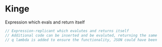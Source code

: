 # Kinge
Expression which evals and return itself

```js
// Expression-replicant which evalutes and returns itself
// Additional code can be inserted and be evaluted, returning the same expression
// q lambda is added to ensure the functionality, JSON could have been used directly
```
